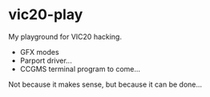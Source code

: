 # vic20-play

My playground for VIC20 hacking.

- GFX modes
- Parport driver...
- CCGMS terminal program to come... 

Not because it makes sense, but because it can be done...
